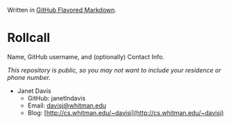 Written in [GitHub Flavored Markdown](https://help.github.com/articles/github-flavored-markdown).

Rollcall
========

Name, GitHub username, and (optionally) Contact Info.

_This repository is public, so you may not want to include your residence or phone number._

* Janet Davis
  * GitHub: janetlndavis
  * Email: davisj@whitman.edu
  * Blog: [http://cs.whitman.edu/~davisj](http://cs.whitman.edu/~davisj)
